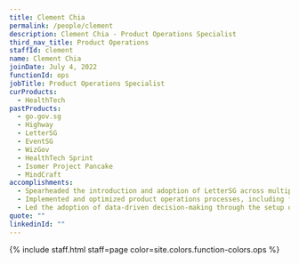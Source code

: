 ```yaml
---
title: Clement Chia
permalink: /people/clement
description: Clement Chia - Product Operations Specialist
third_nav_title: Product Operations
staffId: clement
name: Clement Chia
joinDate: July 4, 2022
functionId: ops
jobTitle: Product Operations Specialist
curProducts:
  - HealthTech
pastProducts:
  - go.gov.sg
  - Highway
  - LetterSG
  - EventSG
  - WizGov
  - HealthTech Sprint
  - Isomer Project Pancake
  - MindCraft
accomplishments:
  - Spearheaded the introduction and adoption of LetterSG across multiple agencies, significantly increasing user adoption rates through strategic user testing sessions, product pitches, and the successful organization of the LetterSG bootcamp.
  - Implemented and optimized product operations processes, including feedback loop integration and user support enhancements, which played a pivotal role in growing a key product metric (number of issued letters) by 127x and achieving a user satisfaction rate of 4.71/5.
  - Led the adoption of data-driven decision-making through the setup of analytics tools and user testing feedback mechanisms, contributing to a 10x increase in templates onboarded, an 8x growth in users onboarded, and substantial operational efficiencies, including a reduction in onboarding time from two weeks to two days.
quote: ""
linkedinId: ""
---
```


{% include staff.html staff=page color=site.colors.function-colors.ops %}
